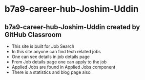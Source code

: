 # b7a9-career-hub-Joshim-Uddin
## b7a9-career-hub-Joshim-Uddin created by GitHub Classroom

* This site is built for Job Search
* In this site anyone can find tech related jobs
* One can see details in job details page
* From Job details page one can apply to the job
* Applied Jobs are found in Applied Jobs component
* There is a statistics and blog page also

